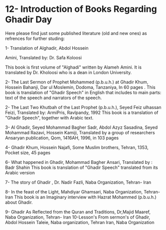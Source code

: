 12- Introduction of Books Regarding Ghadir Day
==============================================

Here please find just some published literature (old and new ones) as
refrences for further studing:

1- Translation of AIghadir, Abdol Hossein

Amini, Translated by: Dr. Safa Koloosi

This book is first volume of "Alghadi" written by Alameh Amini. It is
translated by Dr. Kholoosi who is a dean in London University.

2- The Last Sermon of Prophet Mohammed (p.b.u.h.) at Ghadir Khum,
Hossein Bahanji, Dar ul Moslemin, Dodoma, Tanzaniya, In 60 pages . This
book is translation of "Ghadir Speech" in English that includes to main
parts: text of the speech and narrators of the speech.

2- The Last Two Khutbah of the Last Prophet (p.b.u.h.), Seyed Feiz
ulhassan Feizi, Translated by: ArmiPris, Ravlpandy, 1992 This book is a
translation of "Ghadir Speech", together with Arabic text.

3- Al Ghadir, Seyed Mohammad Bagher Sadr, Abdol Azyz Sasadina, Seyed
Mohammad Razavi, Hossein Kamiji, Translated by a group of researchers
Ansaryan publication, Qom, 1416AH, 1996, in 103 pages

4- Ghadir Khum, Hossein Najafi, Some Muslim brothers, Tehran, 1353,
Pocket size, 45 pages

6- What happened in Ghadir, Mohammad Bagher Ansari, Translated by :
Badr Shahin This book is translation of "Ghadir Speech" translated from
its Arabic version

7- The story of Ghadir , Dr. Nadir Fazli, Naba Organization, Tehran-
Iran

8- In the feast of the Light, Mahdiyar Ghamsari, Naba Organization,
Tehran- Iran This book is an Imaginary interview with Hazrat Mohammed
(p.b.u.h.) about Ghadir.

9- Ghadir As Reflected from the Quran and Traditions, Dr,Majid Maaref,
Naba Organization, Tehran- Iran 10-Lesson's From sermon's of Ghadir,
Abdol Hossein Taleie, Naba organization, Tehran Iran, Naba
Organization


